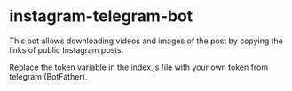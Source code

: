 # instagram-telegram-bot
This bot allows downloading videos and images of the post by copying the links of public Instagram posts.

Replace the token variable in the index.js file with your own token from telegram (BotFather).
